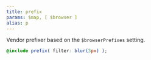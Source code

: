 ```yaml
---
title: prefix
params: $map, [ $browser ]
alias: p
---
```


Vendor prefixer based on the `$browserPrefixes` setting.

```scss
@include prefix( filter: blur(3px) );
```